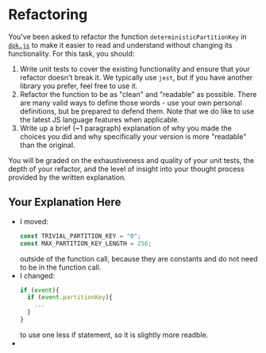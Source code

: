 # Refactoring

You've been asked to refactor the function `deterministicPartitionKey` in [`dpk.js`](dpk.js) to make it easier to read and understand without changing its functionality. For this task, you should:

1. Write unit tests to cover the existing functionality and ensure that your refactor doesn't break it. We typically use `jest`, but if you have another library you prefer, feel free to use it.
2. Refactor the function to be as "clean" and "readable" as possible. There are many valid ways to define those words - use your own personal definitions, but be prepared to defend them. Note that we do like to use the latest JS language features when applicable.
3. Write up a brief (~1 paragraph) explanation of why you made the choices you did and why specifically your version is more "readable" than the original.

You will be graded on the exhaustiveness and quality of your unit tests, the depth of your refactor, and the level of insight into your thought process provided by the written explanation.

## Your Explanation Here
- I moved:
  ```JavaScript
  const TRIVIAL_PARTITION_KEY = "0";
  const MAX_PARTITION_KEY_LENGTH = 256;
  ```
  outside of the function call, because they are constants and do not need to be in the function call.
- I changed:
  ```JavaScript
  if (event){
    if (event.partitionKey){
      ...
    }
  }
  ```
  to use one less if statement, so it is slightly more readble.
- 